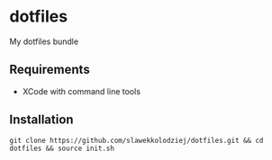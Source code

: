 # dotfiles

My dotfiles bundle

## Requirements

* XCode with command line tools


## Installation

```
git clone https://github.com/slawekkolodziej/dotfiles.git && cd dotfiles && source init.sh
```
